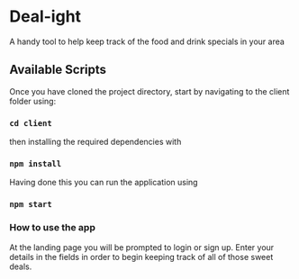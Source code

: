 # Deal-ight

A handy tool to help keep track of the food and drink specials in your area

## Available Scripts

Once you have cloned the project directory, start by navigating to the client folder using:
### `cd client`
then installing the required dependencies with
### `npm install`

Having done this you can run the application using
### `npm start`

### How to use the app

At the landing page you will be prompted to login or sign up. Enter your details in the fields in order to begin keeping track of all of those sweet deals.
